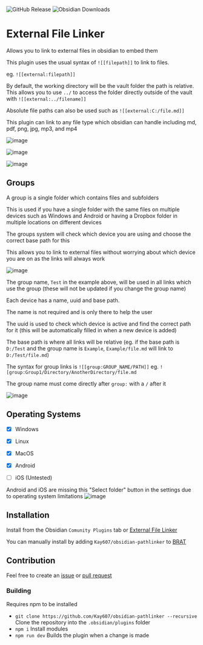 ![GitHub Release](https://img.shields.io/github/v/release/Kay607/obsidian-pathlinker)
![Obsidian Downloads](https://img.shields.io/badge/dynamic/json?logo=obsidian&color=%23483699&label=downloads&query=%24%5B%22pathlinker%22%5D.downloads&url=https%3A%2F%2Fraw.githubusercontent.com%2Fobsidianmd%2Fobsidian-releases%2Fmaster%2Fcommunity-plugin-stats.json)

# External File Linker
Allows you to link to external files in obsidian to embed them

This plugin uses the usual syntax of `![[filepath]]` to link to files. 

eg. `![[external:filepath]] `

By default, the working directory will be the vault folder the path is relative. This allows you to use `../` to access the folder directly outside of the vault with `![[external:../filename]]`

Absolute file paths can also be used such as `![[external:C:/file.md]]`

This plugin can link to any file type which obsidian can handle including md, pdf, png, jpg, mp3, and mp4

![image](https://github.com/user-attachments/assets/3ef987ad-25c7-4c3c-9b7c-6591bac62b40)

![image](https://github.com/user-attachments/assets/8373a3da-2eb8-4ffb-9755-de177990481a)

![image](https://github.com/user-attachments/assets/6091a0c1-f598-43aa-b637-93164de3a8b0)

## Groups
A group is a single folder which contains files and subfolders

This is used if you have a single folder with the same files on multiple devices such as Windows and Android or having a Dropbox folder in multiple locations on different devices

The groups system will check which device you are using and choose the correct base path for this

This allows you to link to external files without worrying about which device you are on as the links will always work

![image](https://github.com/user-attachments/assets/55ed7be4-99bb-4636-8a99-d7523d924346)

The group name, `Test` in the example above, will be used in all links which use the group (these will not be updated if you change the group name)

Each device has a name, uuid and base path.

The name is not required and is only there to help the user

The uuid is used to check which device is active and find the correct path for it (this will be automatically filled in when a new device is added)

The base path is where all links will be relative (eg. if the base path is `D:/Test` and the group name is `Example`, `Example/file.md` will link to `D:/Test/file.md`)

The syntax for group links is `![[group:GROUP_NAME/PATH]]` eg. `![group:Group1/Directory/AnotherDirectory/file.md`

The group name must come directly after `group:` with a `/` after it

![image](https://github.com/user-attachments/assets/2780a476-a4d0-4a59-997f-34b6410be9d5)


## Operating Systems
- [x] Windows
- [x] Linux
- [x] MacOS

- [x] Android
- [ ] iOS (Untested)

Android and iOS are missing this "Select folder" button in the settings due to operating system limitations
![image](https://github.com/user-attachments/assets/3ce2ec94-da18-4cfd-add4-7ed90bd57d0b)


## Installation

Install from the Obsidian `Comunity Plugins` tab or [External File Linker](https://obsidian.md/plugins?id=pathlinker)

You can manually install by adding `Kay607/obsidian-pathlinker` to [BRAT](https://github.com/TfTHacker/obsidian42-brat)

## Contribution

Feel free to create an [issue](https://github.com/Kay607/obsidian-pathlinker/issues) or [pull request](https://github.com/Kay607/obsidian-pathlinker/pulls)

### Building

Requires npm to be installed

- `git clone https://github.com/Kay607/obsidian-pathlinker --recursive` Clone the repository into the `.obsidian/plugins` folder
- `npm i` Install modules
- `npm run dev` Builds the plugin when a change is made
